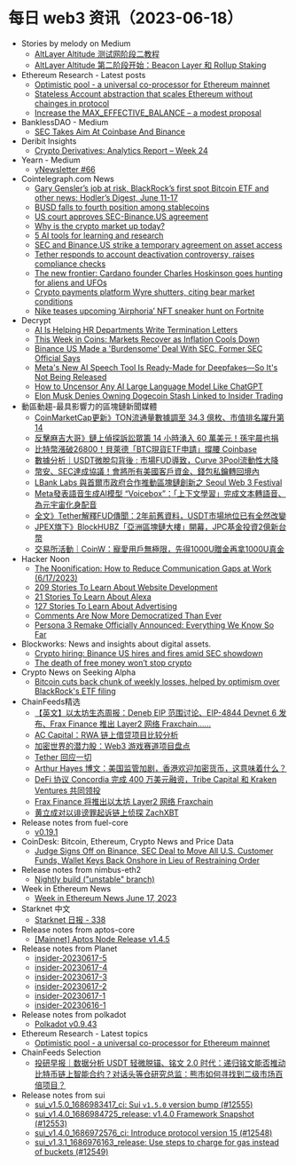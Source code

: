 # 每日 web3 资讯（2023-06-18）

- Stories by melody on Medium
  - [AltLayer Altitude 测试网阶段二教程](https://medium.com/@melody8848/altlayer-altitude-%E6%B5%8B%E8%AF%95%E7%BD%91%E9%98%B6%E6%AE%B5%E4%BA%8C%E6%95%99%E7%A8%8B-4800bf159453?source=rss-bfc6f454c0f9------2)
  - [AltLayer Altitude 第二阶段开始：Beacon Layer 和 Rollup Staking](https://medium.com/@melody8848/altlayer-altitude-%E7%AC%AC%E4%BA%8C%E9%98%B6%E6%AE%B5%E5%BC%80%E5%A7%8B-beacon-layer-%E5%92%8C-rollup-staking-2549bb4264b1?source=rss-bfc6f454c0f9------2)
- Ethereum Research - Latest posts
  - [Optimistic pool - a universal co-processor for Ethereum mainnet](https://ethresear.ch/t/optimistic-pool-a-universal-co-processor-for-ethereum-mainnet/15903/1)
  - [Stateless Account abstraction that scales Ethereum without chainges in protocol](https://ethresear.ch/t/stateless-account-abstraction-that-scales-ethereum-without-chainges-in-protocol/15585/2)
  - [Increase the MAX_EFFECTIVE_BALANCE – a modest proposal](https://ethresear.ch/t/increase-the-max-effective-balance-a-modest-proposal/15801/19)
- BanklessDAO - Medium
  - [SEC Takes Aim At Coinbase And Binance](https://medium.com/bankless-dao/sec-takes-aim-at-coinbase-and-binance-93abf13a129a?source=rss----2e8b6adb479c---4)
- Deribit Insights
  - [Crypto Derivatives: Analytics Report – Week 24](https://insights.deribit.com/industry/crypto-derivatives-analytics-report-week-24/)
- Yearn - Medium
  - [yNewsletter #66](https://medium.com/iearn/ynewsletter-66-3b1f9a396fd2?source=rss----3ee5f70df954---4)
- Cointelegraph.com News
  - [Gary Gensler’s job at risk, BlackRock’s first spot Bitcoin ETF and other news: Hodler’s Digest, June 11-17](https://cointelegraph.com/magazine/gary-genslers-job-at-risk-blackrocks-first-spot-bitcoin-etf-hodlers-digest-june-11-17/)
  - [BUSD falls to fourth position among stablecoins](https://cointelegraph.com/news/busd-falls-to-fourth-position-among-stablecoins)
  - [US court approves SEC-Binance.US agreement](https://cointelegraph.com/news/us-court-approves-sec-binanceus-agreement)
  - [Why is the crypto market up today?](https://cointelegraph.com/news/why-is-the-crypto-market-up-today)
  - [5 AI tools for learning and research](https://cointelegraph.com/news/5-ai-tools-for-learning-and-research)
  - [​SEC and Binance.​​US strike a temporary agreement on asset access](https://cointelegraph.com/news/sec-and-binance-us-strike-deal-on-asset-access)
  - [Tether responds to account deactivation controversy, raises compliance checks](https://cointelegraph.com/news/tether-responds-to-account-deactivation-controversy)
  - [The new frontier: Cardano founder Charles Hoskinson goes hunting for aliens and UFOs](https://cointelegraph.com/news/the-new-frontier-cardano-founder-charles-hoskinson-goes-hunting-for-aliens-ufos)
  - [Crypto payments platform Wyre shutters, citing bear market conditions](https://cointelegraph.com/news/crypto-payments-platform-wyre-shutters-citing-bear-market-conditions)
  - [Nike teases upcoming ‘Airphoria’ NFT sneaker hunt on Fortnite](https://cointelegraph.com/news/nike-teases-upcoming-airphoria-nft-sneaker-hunt-on-fortnite)
- Decrypt
  - [AI Is Helping HR Departments Write Termination Letters](https://decrypt.co/145083/ai-is-helping-hr-departments-write-termination-letters)
  - [This Week in Coins: Markets Recover as Inflation Cools Down](https://decrypt.co/145076/this-week-in-coins-markets-recover-as-inflation-cools-down)
  - [Binance US Made a 'Burdensome' Deal With SEC, Former SEC Official Says](https://decrypt.co/145069/binance-us-made-a-burdensome-deal-with-sec-former-sec-official-says)
  - [Meta's New AI Speech Tool Is Ready-Made for Deepfakes—So It's Not Being Released](https://decrypt.co/145034/meta-new-ai-speech-tool-ready-made-deepfakes)
  - [How to Uncensor Any AI Large Language Model Like ChatGPT](https://decrypt.co/145017/how-uncensor-large-language-model-llm-chatgpt)
  - [Elon Musk Denies Owning Dogecoin Stash Linked to Insider Trading](https://decrypt.co/145043/elon-musk-dogecoin-wallets-insider-trading)
- 動區動趨-最具影響力的區塊鏈新聞媒體
  - [CoinMarketCap更新》TON流通量數據調至 34.3 億枚、市值排名躍升第 14](https://www.blocktempo.com/coinmarketcap-updated-toncoin-circulating-supply-data/)
  - [反擊麻吉大哥》鏈上偵探訴訟眾籌 14 小時湧入 60 萬美元！孫宇晨也捐](https://www.blocktempo.com/crypto-community-donate-600k-support-zachxbt-lawsuit-against-machibigbrother/)
  - [比特幣漲破26800！貝萊德「BTC現貨ETF申請」撐腰 Coinbase](https://www.blocktempo.com/bitcoin-recrosses-26-8k-blackrock-spot-bitcoin-etf-implicit-support-coinbase/)
  - [數據分析｜USDT微脫勾背後 : 市場FUD導致，Curve 3Pool流動性大降](https://www.blocktempo.com/data-analysis-of-usdt-slightly-1-peg-loses/)
  - [幣安、SEC達成協議！會將所有美國客戶資金、錢包私鑰轉回境內](https://www.blocktempo.com/binance-sec-deal-to-move-all-u-s-customer-funds-wallet-keys-back-us-2/)
  - [LBank Labs 與首爾市政府合作推動區塊鏈創新之 Seoul Web 3 Festival](https://www.blocktempo.com/lbank-labs-seoul-web-3-festival/)
  - [Meta發表語音生成AI模型 “Voicebox”：「上下文學習」完成文本轉語音、為元宇宙化身配音](https://www.blocktempo.com/meta-launches-ai-for-speech-generation-voicebox/)
  - [全文》Tether解釋FUD傳聞：2年前舊資料，USDT市場地位已有全然改變](https://www.blocktempo.com/tether-fought-back-all-you-need-to-know-about-the-nyag-file/)
  - [JPEX旗下》BlockHUBZ「亞洲區塊鏈大樓」開幕，JPC基金投資2億新台幣](https://www.blocktempo.com/jpex-blockhubz-built-blockchain-center-of-asia/)
  - [交易所活動｜CoinW：寵愛用戶無極限，先得1000U贈金再拿1000U真金](https://www.blocktempo.com/coinws-new-compaign-19625718682137/)
- Hacker Noon
  - [The Noonification: How to Reduce Communication Gaps at Work (6/17/2023)](https://hackernoon.com/6-17-2023-noonification?source=rss)
  - [209 Stories To Learn About Website Development](https://hackernoon.com/209-stories-to-learn-about-website-development?source=rss)
  - [21 Stories To Learn About Alexa](https://hackernoon.com/21-stories-to-learn-about-alexa?source=rss)
  - [127 Stories To Learn About Advertising](https://hackernoon.com/127-stories-to-learn-about-advertising?source=rss)
  - [Comments Are Now More Democratized Than Ever](https://hackernoon.com/comments-are-now-more-democratized-than-ever?source=rss)
  - [Persona 3 Remake Officially Announced: Everything We Know So Far](https://hackernoon.com/persona-3-remake-officially-announced-everything-we-know-so-far?source=rss)
- Blockworks: News and insights about digital assets.
  - [Crypto hiring: Binance US hires and fires amid SEC showdown](https://blockworks.co/news/binance-us-hires-and-fires)
  - [The death of free money won’t stop crypto](https://blockworks.co/news/zero-interest-rate-web3-identity)
- Crypto News on Seeking Alpha
  - [Bitcoin cuts back chunk of weekly losses, helped by optimism over BlackRock's ETF filing](https://seekingalpha.com/news/3980608-bitcoin-cuts-back-chunk-of-weekly-losses-helped-by-optimism-over-blackrocks-etf-filing?utm_source=feed_news_crypto&utm_medium=referral)
- ChainFeeds精选
  - [【英文】以太坊生态周报：Deneb EIP 范围讨论、EIP-4844 Devnet 6 发布、Frax Finance 推出 Layer2 网络 Fraxchain......](https://weekinethereumnews.com/week-in-ethereum-news-june-17-2023/)
  - [AC Capital：RWA 链上借贷项目比较分析](https://mp.weixin.qq.com/s/q0k3cKjHMU-w1KuM1II5rg)
  - [加密世界的潜力股：Web3 游戏赛道项目盘点](https://mirror.xyz/0x901eA9e4c3D637C73a368B2bCD0E708992baE49C/iiL7gP5Fp4Q1b55gHaUX2hbMra4nHnairqaKMmn9oyc)
  - [Tether 回应一切](https://www.odaily.news/post/5187853)
  - [Arthur Hayes 博文：美国监管加剧，香港欢迎加密货币，这意味着什么？](https://mp.weixin.qq.com/s/qH6hqb0acOQWtDUbGUAnbQ)
  - [DeFi 协议 Concordia 完成 400 万美元融资，Tribe Capital 和 Kraken Ventures 共同领投](https://www.coindesk.com/business/2023/06/16/defi-credit-protocol-concordia-raises-4m-in-round-led-by-tribe-kraken/)
  - [Frax Finance 将推出以太坊 Layer2 网络 Fraxchain](https://www.theblock.co/post/235110/frax-finance-to-launch-ethereum-layer-2-named-fraxchain)
  - [黄立成对以诽谤罪起诉链上侦探 ZachXBT](https://twitter.com/machibigbrother/status/1669780922449956864)
- Release notes from fuel-core
  - [v0.19.1](https://github.com/FuelLabs/fuel-core/releases/tag/v0.19.1)
- CoinDesk: Bitcoin, Ethereum, Crypto News and Price Data
  - [Judge Signs Off on Binance, SEC Deal to Move All U.S. Customer Funds, Wallet Keys Back Onshore in Lieu of Restraining Order](https://www.coindesk.com/policy/2023/06/17/binance-sec-strike-deal-to-move-all-us-customer-funds-wallet-keys-back-onshore/?utm_medium=referral&utm_source=rss&utm_campaign=headlines)
- Release notes from nimbus-eth2
  - [Nightly build ("unstable" branch)](https://github.com/status-im/nimbus-eth2/releases/tag/nightly)
- Week in Ethereum News
  - [Week in Ethereum News  June 17, 2023](https://weekinethereumnews.com/week-in-ethereum-news-june-17-2023/)
- Starknet 中文
  - [Starknet 日报 - 338](https://starknetzh.substack.com/p/starknet-338)
- Release notes from aptos-core
  - [[Mainnet] Aptos Node Release v1.4.5](https://github.com/aptos-labs/aptos-core/releases/tag/aptos-node-v1.4.5)
- Release notes from Planet
  - [insider-20230617-5](https://github.com/Planetable/Planet/releases/tag/insider-20230617-5)
  - [insider-20230617-4](https://github.com/Planetable/Planet/releases/tag/insider-20230617-4)
  - [insider-20230617-3](https://github.com/Planetable/Planet/releases/tag/insider-20230617-3)
  - [insider-20230617-2](https://github.com/Planetable/Planet/releases/tag/insider-20230617-2)
  - [insider-20230617-1](https://github.com/Planetable/Planet/releases/tag/insider-20230617-1)
  - [insider-20230616-1](https://github.com/Planetable/Planet/releases/tag/insider-20230616-1)
- Release notes from polkadot
  - [Polkadot v0.9.43](https://github.com/paritytech/polkadot/releases/tag/v0.9.43)
- Ethereum Research - Latest topics
  - [Optimistic pool - a universal co-processor for Ethereum mainnet](https://ethresear.ch/t/optimistic-pool-a-universal-co-processor-for-ethereum-mainnet/15903)
- ChainFeeds Selection
  - [投研早报｜数据分析 USDT 轻微脱锚、铭文 2.0 时代：递归铭文能否推动比特币链上智能合约？对话头等仓研究总监：熊市如何寻找到二级市场百倍项目？](https://substack.chainfeeds.xyz/p/usdt-20)
- Release notes from sui
  - [sui_v1.5.0_1686983417_ci: Sui `v1.5.0` version bump (#12555)](https://github.com/MystenLabs/sui/releases/tag/sui_v1.5.0_1686983417_ci)
  - [sui_v1.4.0_1686984725_release: v1.4.0 Framework Snapshot (#12553)](https://github.com/MystenLabs/sui/releases/tag/sui_v1.4.0_1686984725_release)
  - [sui_v1.4.0_1686972576_ci: Introduce protocol version 15 (#12548)](https://github.com/MystenLabs/sui/releases/tag/sui_v1.4.0_1686972576_ci)
  - [sui_v1.3.1_1686976163_release: Use steps to charge for gas instead of buckets (#12549)](https://github.com/MystenLabs/sui/releases/tag/sui_v1.3.1_1686976163_release)
